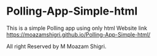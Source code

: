 # Polling-App-Simple-html
This is a  simple Polling app using only html
Website link https://moazamshigri.github.io/Polling-App-Simple-html/

All right Reserved by M Moazam Shigri.
